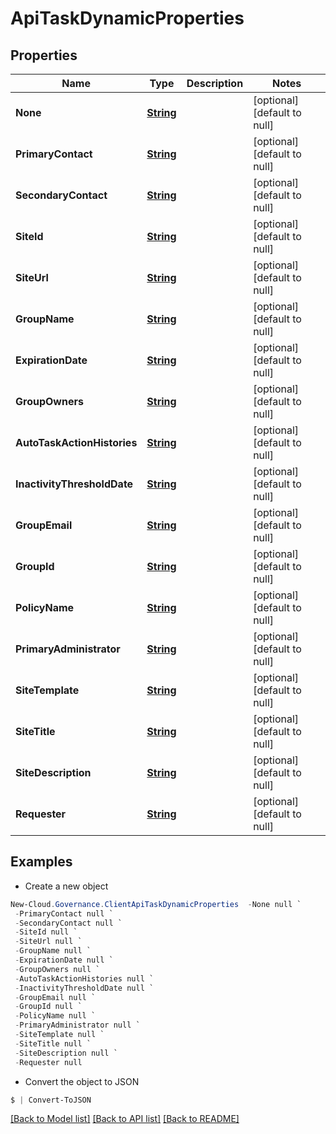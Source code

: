 # ApiTaskDynamicProperties
## Properties

Name | Type | Description | Notes
------------ | ------------- | ------------- | -------------
**None** | [**String**](.md) |  | [optional] [default to null]
**PrimaryContact** | [**String**](.md) |  | [optional] [default to null]
**SecondaryContact** | [**String**](.md) |  | [optional] [default to null]
**SiteId** | [**String**](.md) |  | [optional] [default to null]
**SiteUrl** | [**String**](.md) |  | [optional] [default to null]
**GroupName** | [**String**](.md) |  | [optional] [default to null]
**ExpirationDate** | [**String**](.md) |  | [optional] [default to null]
**GroupOwners** | [**String**](.md) |  | [optional] [default to null]
**AutoTaskActionHistories** | [**String**](.md) |  | [optional] [default to null]
**InactivityThresholdDate** | [**String**](.md) |  | [optional] [default to null]
**GroupEmail** | [**String**](.md) |  | [optional] [default to null]
**GroupId** | [**String**](.md) |  | [optional] [default to null]
**PolicyName** | [**String**](.md) |  | [optional] [default to null]
**PrimaryAdministrator** | [**String**](.md) |  | [optional] [default to null]
**SiteTemplate** | [**String**](.md) |  | [optional] [default to null]
**SiteTitle** | [**String**](.md) |  | [optional] [default to null]
**SiteDescription** | [**String**](.md) |  | [optional] [default to null]
**Requester** | [**String**](.md) |  | [optional] [default to null]

## Examples

- Create a new object
```powershell
New-Cloud.Governance.ClientApiTaskDynamicProperties  -None null `
 -PrimaryContact null `
 -SecondaryContact null `
 -SiteId null `
 -SiteUrl null `
 -GroupName null `
 -ExpirationDate null `
 -GroupOwners null `
 -AutoTaskActionHistories null `
 -InactivityThresholdDate null `
 -GroupEmail null `
 -GroupId null `
 -PolicyName null `
 -PrimaryAdministrator null `
 -SiteTemplate null `
 -SiteTitle null `
 -SiteDescription null `
 -Requester null
```

- Convert the object to JSON
```powershell
$ | Convert-ToJSON
```


[[Back to Model list]](../README.md#documentation-for-models) [[Back to API list]](../README.md#documentation-for-api-endpoints) [[Back to README]](../README.md)

